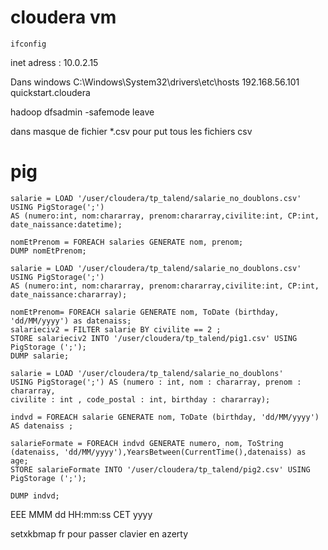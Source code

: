 # cloudera vm
```Linux
ifconfig
```
inet adress : 10.0.2.15

Dans windows
C:\Windows\System32\drivers\etc\hosts
192.168.56.101		quickstart.cloudera

hadoop dfsadmin -safemode leave

dans masque de fichier *.csv pour put tous les fichiers csv

# pig
```pig
salarie = LOAD '/user/cloudera/tp_talend/salarie_no_doublons.csv' 
USING PigStorage(';') 
AS (numero:int, nom:chararray, prenom:chararray,civilite:int, CP:int, date_naissance:datetime);

nomEtPrenom = FOREACH salaries GENERATE nom, prenom;
DUMP nomEtPrenom;

```

```pig
salarie = LOAD '/user/cloudera/tp_talend/salarie_no_doublons.csv' 
USING PigStorage(';') 
AS (numero:int, nom:chararray, prenom:chararray,civilite:int, CP:int, date_naissance:chararray);

nomEtPrenom= FOREACH salarie GENERATE nom, ToDate (birthday, 'dd/MM/yyyy') as datenaiss;
salarieciv2 = FILTER salarie BY civilite == 2 ;
STORE salarieciv2 INTO '/user/cloudera/tp_talend/pig1.csv' USING PigStorage (';');
DUMP salarie;
```

```pig
salarie = LOAD '/user/cloudera/tp_talend/salarie_no_doublons' 
USING PigStorage(';') AS (numero : int, nom : chararray, prenom : chararray,
civilite : int , code_postal : int, birthday : chararray);

indvd = FOREACH salarie GENERATE nom, ToDate (birthday, 'dd/MM/yyyy')
AS datenaiss ;

salarieFormate = FOREACH indvd GENERATE numero, nom, ToString 
(datenaiss, 'dd/MM/yyyy'),YearsBetween(CurrentTime(),datenaiss) as age;
STORE salarieFormate INTO '/user/cloudera/tp_talend/pig2.csv' USING PigStorage (';');

DUMP indvd;
```

EEE MMM dd HH:mm:ss CET yyyy

setxkbmap fr pour passer clavier en azerty